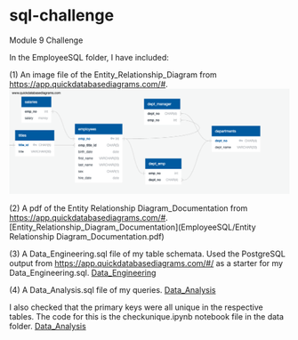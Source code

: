 # sql-challenge
Module 9 Challenge

In the EmployeeSQL folder, I have included:

(1) An image file of the Entity_Relationship_Diagram from https://app.quickdatabasediagrams.com/#.
![Entity_Relationship_Diagram](EmployeeSQL/Entity_Relationship_Diagram.png?raw=true)

(2) A pdf of the Entity Relationship Diagram_Documentation from https://app.quickdatabasediagrams.com/#.
[Entity_Relationship_Diagram_Documentation](EmployeeSQL/Entity Relationship Diagram_Documentation.pdf)

(3) A Data_Engineering.sql file of my table schemata. Used the PostgreSQL output from https://app.quickdatabasediagrams.com/#/ as a starter for my Data_Engineering.sql.
[Data_Engineering](EmployeeSQL/Data_Engineering3.sql)

(4) A Data_Analysis.sql file of my queries. 
[Data_Analysis](EmployeeSQL/Data_Analysis.sql)

I also checked that the primary keys were all unique in the respective tables. The code for this is the checkunique.ipynb notebook file in the data folder.
[Data_Analysis](data/checkunique.ipynb)
